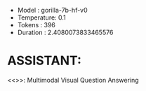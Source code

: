 - Model      : gorilla-7b-hf-v0
- Temperature: 0.1
- Tokens     : 396
- Duration   : 2.4080073833465576


# ASSISTANT:
<<<domain>>>: Multimodal Visual Question Answering


